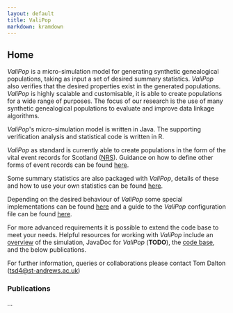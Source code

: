 ```yaml
---
layout: default
title: ValiPop
markdown: kramdown
---
```


## Home

_ValiPop_ is a micro-simulation model for generating synthetic genealogical populations, 
taking as input a set of desired summary statistics. _ValiPop_ also verifies that the 
desired properties exist in the generated populations. _ValiPop_ is highly scalable and 
customisable, it is able to create populations for a wide range of purposes.  The focus 
of our research is the use of many synthetic genealogical populations to evaluate and 
improve data linkage algorithms.

_ValiPop_'s micro-simulation model is written in Java. The supporting verification analysis 
and statistical code is written in R.

_ValiPop_ as standard is currently able to create populations in the form of the vital event 
records for Scotland ([NRS](https://www.nrscotland.gov.uk/research/guides/birth-death-and-marriage-records/statutory-registers-of-births-deaths-and-marriages)). 
Guidance on how to define other forms of event records can be found [here](guides/other-record-types.md).

Some summary statistics are also packaged with _ValiPop_, details of these and how to use your 
own statistics can be found [here](guides/summary-statistics.md).

Depending on the desired behaviour of _ValiPop_ some special implementations can be found 
[here](guides/implementations.md) and a guide to the _ValiPop_ configuration file can be found [here](guides/config.md).  

For more advanced requirements it is possible to extend the code base to meet your 
needs. Helpful resources for working with _ValiPop_ include an [overview](guides/overview.md) of the simulation, 
JavaDoc for _ValiPop_ (__TODO__), the [code base](https://github.com/stacs-srg/population-model), and the below publications.

For further information, queries or collaborations please contact Tom Dalton (tsd4@st-andrews.ac.uk)

### Publications

...


